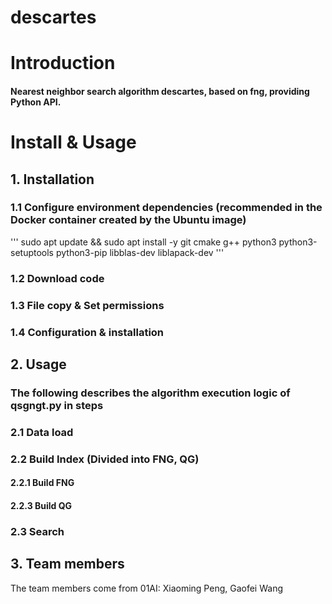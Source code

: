 # descartes

# Introduction

#### Nearest neighbor search algorithm descartes, based on fng, providing Python API.

# Install & Usage

## 1. **Installation**

### 1.1 Configure environment dependencies (recommended in the Docker container created by the Ubuntu image)
 ''' sudo apt update && sudo apt install -y git cmake g++ python3 python3-setuptools python3-pip libblas-dev liblapack-dev '''

### 1.2 Download code

### 1.3 File copy & Set permissions

### 1.4 Configuration & installation

## 2. **Usage**

### The following describes the algorithm execution logic of qsgngt.py in steps

### 2.1 Data load

### 2.2 Build Index (Divided into FNG, QG)

#### 2.2.1 Build FNG

#### 2.2.3 Build QG


### 2.3 Search

## 3. **Team members**
The team members come from 01AI: Xiaoming Peng, Gaofei Wang


